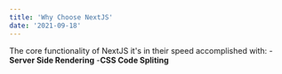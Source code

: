 ```yaml
---
title: 'Why Choose NextJS'
date: '2021-09-18'
---
```


The core functionality of NextJS it's in their speed accomplished with: 
-**Server Side Rendering**
-**CSS Code Spliting**